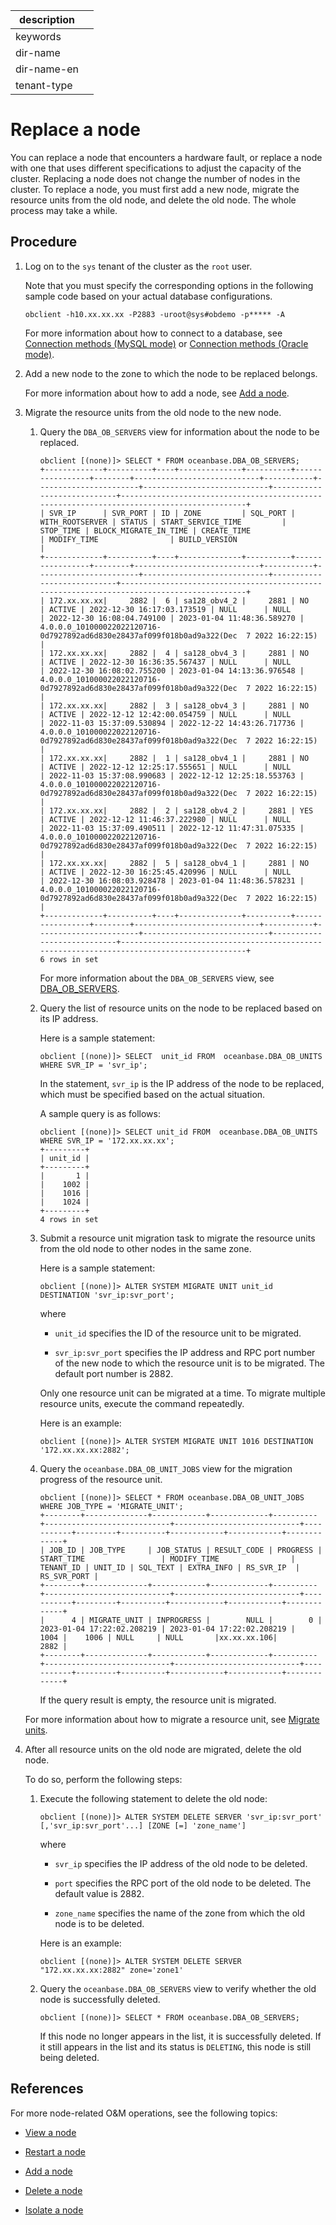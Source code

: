 |description||
|---|---|
|keywords||
|dir-name||
|dir-name-en||
|tenant-type||

# Replace a node

You can replace a node that encounters a hardware fault, or replace a node with one that uses different specifications to adjust the capacity of the cluster. Replacing a node does not change the number of nodes in the cluster. To replace a node, you must first add a new node, migrate the resource units from the old node, and delete the old node. The whole process may take a while.

## Procedure

1. Log on to the `sys` tenant of the cluster as the `root` user.

   Note that you must specify the corresponding options in the following sample code based on your actual database configurations.

   ```shell
   obclient -h10.xx.xx.xx -P2883 -uroot@sys#obdemo -p***** -A
   ```

   For more information about how to connect to a database, see [Connection methods (MySQL mode)](../../../300.develop/100.application-development-of-mysql-mode/100.connect-to-oceanbase-database-of-mysql-mode/100.connection-methods-overview-of-mysql-mode.md) or [Connection methods (Oracle mode)](../../../300.develop/200.application-development-of-oracle-mode/100.connect-to-oceanbase-database-of-oracle-mode/100.connection-methods-overview-of-oracle-mode.md).

2. Add a new node to the zone to which the node to be replaced belongs.

   For more information about how to add a node, see [Add a node](../300.common-cluster-operations/400.add-a-node.md).

3. Migrate the resource units from the old node to the new node.

   1. Query the `DBA_OB_SERVERS` view for information about the node to be replaced.

      ```shell
      obclient [(none)]> SELECT * FROM oceanbase.DBA_OB_SERVERS;
      +-------------+----------+----+--------------+----------+-----------------+--------+----------------------------+-----------+-----------------------+----------------------------+----------------------------+-------------------------------------------------------------------------------------------+
      | SVR_IP      | SVR_PORT | ID | ZONE         | SQL_PORT | WITH_ROOTSERVER | STATUS | START_SERVICE_TIME         | STOP_TIME | BLOCK_MIGRATE_IN_TIME | CREATE_TIME                | MODIFY_TIME                | BUILD_VERSION                                                                             |
      +-------------+----------+----+--------------+----------+-----------------+--------+----------------------------+-----------+-----------------------+----------------------------+----------------------------+-------------------------------------------------------------------------------------------+
      | 172.xx.xx.xx|     2882 |  6 | sa128_obv4_2 |     2881 | NO              | ACTIVE | 2022-12-30 16:17:03.173519 | NULL      | NULL                  | 2022-12-30 16:08:04.749100 | 2023-01-04 11:48:36.589270 | 4.0.0.0_101000022022120716-0d7927892ad6d830e28437af099f018b0ad9a322(Dec  7 2022 16:22:15) |
      | 172.xx.xx.xx|     2882 |  4 | sa128_obv4_3 |     2881 | NO              | ACTIVE | 2022-12-30 16:36:35.567437 | NULL      | NULL                  | 2022-12-30 16:08:02.755200 | 2023-01-04 14:13:36.976548 | 4.0.0.0_101000022022120716-0d7927892ad6d830e28437af099f018b0ad9a322(Dec  7 2022 16:22:15) |
      | 172.xx.xx.xx|     2882 |  3 | sa128_obv4_3 |     2881 | NO              | ACTIVE | 2022-12-12 12:42:00.054759 | NULL      | NULL                  | 2022-11-03 15:37:09.530894 | 2022-12-22 14:43:26.717736 | 4.0.0.0_101000022022120716-0d7927892ad6d830e28437af099f018b0ad9a322(Dec  7 2022 16:22:15) |
      | 172.xx.xx.xx|     2882 |  1 | sa128_obv4_1 |     2881 | NO              | ACTIVE | 2022-12-12 12:25:17.555651 | NULL      | NULL                  | 2022-11-03 15:37:08.990683 | 2022-12-12 12:25:18.553763 | 4.0.0.0_101000022022120716-0d7927892ad6d830e28437af099f018b0ad9a322(Dec  7 2022 16:22:15) |
      | 172.xx.xx.xx|     2882 |  2 | sa128_obv4_2 |     2881 | YES             | ACTIVE | 2022-12-12 11:46:37.222980 | NULL      | NULL                  | 2022-11-03 15:37:09.490511 | 2022-12-12 11:47:31.075335 | 4.0.0.0_101000022022120716-0d7927892ad6d830e28437af099f018b0ad9a322(Dec  7 2022 16:22:15) |
      | 172.xx.xx.xx|     2882 |  5 | sa128_obv4_1 |     2881 | NO              | ACTIVE | 2022-12-30 16:25:45.420996 | NULL      | NULL                  | 2022-12-30 16:08:03.928478 | 2023-01-04 11:48:36.578231 | 4.0.0.0_101000022022120716-0d7927892ad6d830e28437af099f018b0ad9a322(Dec  7 2022 16:22:15) |
      +-------------+----------+----+--------------+----------+-----------------+--------+----------------------------+-----------+-----------------------+----------------------------+----------------------------+-------------------------------------------------------------------------------------------+
      6 rows in set
      ```

      For more information about the `DBA_OB_SERVERS` view, see [DBA_OB_SERVERS](../../../700.reference/700.system-views/300.system-view-of-sys-tenant/200.dictionary-view-of-sys-tenant/21800.o-dba_ob_servers-of-sys-tenant.md).

   2. Query the list of resource units on the node to be replaced based on its IP address.

      Here is a sample statement:

      ```shell
      obclient [(none)]> SELECT  unit_id FROM  oceanbase.DBA_OB_UNITS WHERE SVR_IP = 'svr_ip';
      ```

      In the statement, `svr_ip` is the IP address of the node to be replaced, which must be specified based on the actual situation.

      A sample query is as follows:

      ```shell
      obclient [(none)]> SELECT unit_id FROM  oceanbase.DBA_OB_UNITS WHERE SVR_IP = '172.xx.xx.xx';
      +---------+
      | unit_id |
      +---------+
      |       1 |
      |    1002 |
      |    1016 |
      |    1024 |
      +---------+
      4 rows in set
      ```

   3. Submit a resource unit migration task to migrate the resource units from the old node to other nodes in the same zone.

      Here is a sample statement:

      ```shell
      obclient [(none)]> ALTER SYSTEM MIGRATE UNIT unit_id DESTINATION 'svr_ip:svr_port';
      ```

      where

      * `unit_id` specifies the ID of the resource unit to be migrated.

      * `svr_ip:svr_port` specifies the IP address and RPC port number of the new node to which the resource unit is to be migrated. The default port number is 2882.

      Only one resource unit can be migrated at a time. To migrate multiple resource units, execute the command repeatedly.

      Here is an example:

      ```shell
      obclient [(none)]> ALTER SYSTEM MIGRATE UNIT 1016 DESTINATION '172.xx.xx.xx:2882';
      ```

   4. Query the `oceanbase.DBA_OB_UNIT_JOBS` view for the migration progress of the resource unit.

      ```shell
      obclient [(none)]> SELECT * FROM oceanbase.DBA_OB_UNIT_JOBS WHERE JOB_TYPE = 'MIGRATE_UNIT';
      +--------+--------------+------------+-------------+----------+----------------------------+----------------------------+-----------+---------+----------+------------+------------+-------------+
      | JOB_ID | JOB_TYPE     | JOB_STATUS | RESULT_CODE | PROGRESS | START_TIME                 | MODIFY_TIME                | TENANT_ID | UNIT_ID | SQL_TEXT | EXTRA_INFO | RS_SVR_IP  | RS_SVR_PORT |
      +--------+--------------+------------+-------------+----------+----------------------------+----------------------------+-----------+---------+----------+------------+------------+-------------+
      |      4 | MIGRATE_UNIT | INPROGRESS |        NULL |        0 | 2023-01-04 17:22:02.208219 | 2023-01-04 17:22:02.208219 |      1004 |    1006 | NULL     | NULL       |xx.xx.xx.106|        2882 |
      +--------+--------------+------------+-------------+----------+----------------------------+----------------------------+-----------+---------+----------+------------+------------+-------------+
      ```

      If the query result is empty, the resource unit is migrated.

   For more information about how to migrate a resource unit, see [Migrate units](../../300.replica-management/200.replica-distribution/200.locality-common-operations/700.unit-migration.md).

4. After all resource units on the old node are migrated, delete the old node.

   To do so, perform the following steps:

   1. Execute the following statement to delete the old node:

      ```shell
      obclient [(none)]> ALTER SYSTEM DELETE SERVER 'svr_ip:svr_port' [,'svr_ip:svr_port'...] [ZONE [=] 'zone_name']
      ```

      where

      * `svr_ip` specifies the IP address of the old node to be deleted.

      * `port` specifies the RPC port of the old node to be deleted. The default value is 2882.

      * `zone_name` specifies the name of the zone from which the old node is to be deleted.

      Here is an example:

      ```shell
      obclient [(none)]> ALTER SYSTEM DELETE SERVER "172.xx.xx.xx:2882" zone='zone1'
      ```

   2. Query the `oceanbase.DBA_OB_SERVERS` view to verify whether the old node is successfully deleted.

      ```shell
      obclient [(none)]> SELECT * FROM oceanbase.DBA_OB_SERVERS;
      ```

      If this node no longer appears in the list, it is successfully deleted. If it still appears in the list and its status is `DELETING`, this node is still being deleted.

## References

For more node-related O&M operations, see the following topics:

* [View a node](../300.common-cluster-operations/200.view-an-observer.md)

* [Restart a node](../300.common-cluster-operations/300.restart-a-node.md)

* [Add a node](../300.common-cluster-operations/400.add-a-node.md)

* [Delete a node](../300.common-cluster-operations/500.delete-a-node.md)

* [Isolate a node](../300.common-cluster-operations/600.isolation-a-node.md)